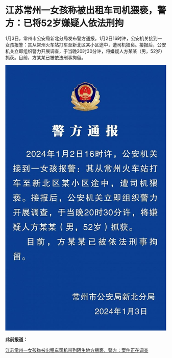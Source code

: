 # 江苏常州一女孩称被出租车司机猥亵，警方：已将52岁嫌疑人依法刑拘

1月3日，常州市公安局新北分局发布警方通报。1月2日16时许，公安机关接到一女孩报警：其从常州火车站打车至新北区某小区途中，遭司机猥亵。接报后，公安机关立即组织警力开展调查，于当晚20时30分许，将嫌疑人方某某（男，52岁）抓获。目前，方某某已被依法刑事拘留。

![4293bff9a78fce67cc0daa627a073987.jpg](https://raw.githubusercontent.com/qqhsx/qqnews_image/main/2024/01/03/江苏常州一女孩称被出租车司机猥亵，警方：已将52岁嫌疑人依法刑拘/4293bff9a78fce67cc0daa627a073987.jpg)

**此前报道：**

[江苏常州一女孩称被出租车司机带到陌生地方猥亵，警方：案件正在调查](https://news.qq.com/rain/a/20240103A02UR500)

